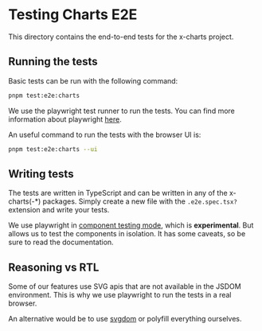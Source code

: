 # Testing Charts E2E

This directory contains the end-to-end tests for the x-charts project.

## Running the tests

Basic tests can be run with the following command:

```bash
pnpm test:e2e:charts
```

We use the playwright test runner to run the tests. You can find more information about playwright [here](https://playwright.dev/).

An useful command to run the tests with the browser UI is:

```bash
pnpm test:e2e:charts --ui
```

## Writing tests

The tests are written in TypeScript and can be written in any of the x-charts(-\*) packages. Simply create a new file with the `.e2e.spec.tsx?` extension and write your tests.

We use playwright in [component testing mode](https://playwright.dev/docs/test-components), which is **experimental**. But allows us to test the components in isolation. It has some caveats, so be sure to read the documentation.

## Reasoning vs RTL

Some of our features use SVG apis that are not available in the JSDOM environment. This is why we use playwright to run the tests in a real browser.

An alternative would be to use [svgdom](https://www.npmjs.com/package/svgdom) or polyfill everything ourselves.
